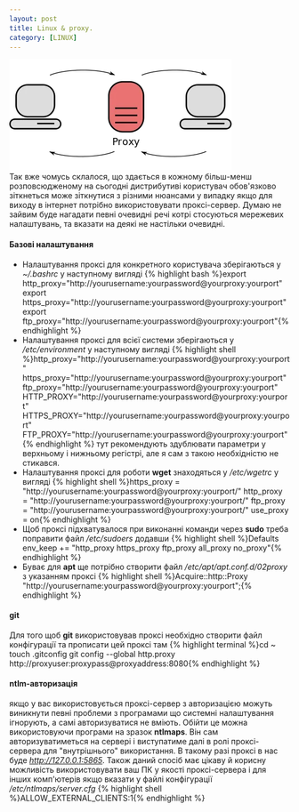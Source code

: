 ```yaml
---
layout: post
title: Linux & proxy.
category: [LINUX]
---
```

![proxy logo](/assets/media/proxy.webp?style=head)  
Так вже чомусь склалося, що здається в кожному більш-менш розповсюдженому на сьогодні дистрибутиві користувач обов'язково зіткнеться може зіткнутися з різними нюансами у випадку якщо для виходу в інтернет потрібно використовувати проксі-сервер.
Думаю не зайвим буде нагадати певні очевидні речі котрі стосуються мережевих налаштувань, та вказати на деякі не настільки очевидні. <!--more-->

#### Базові налаштування
- Налаштування проксі для конкретного користувача зберігаються у *~/.bashrc* у наступному вигляді
  {% highlight bash %}export http_proxy="http://yourusername:yourpassword@yourproxy:yourport"
export https_proxy="http://yourusername:yourpassword@yourproxy:yourport"
export ftp_proxy="http://yourusername:yourpassword@yourproxy:yourport"{% endhighlight %}
- Налаштування проксі для всієї системи зберігаються у */etc/environment* у наступному вигляді
  {% highlight shell %}http_proxy="http://yourusername:yourpassword@yourproxy:yourport"
https_proxy="http://yourusername:yourpassword@yourproxy:yourport"
ftp_proxy="http://yourusername:yourpassword@yourproxy:yourport"
HTTP_PROXY="http://yourusername:yourpassword@yourproxy:yourport"
HTTPS_PROXY="http://yourusername:yourpassword@yourproxy:yourport"
FTP_PROXY="http://yourusername:yourpassword@yourproxy:yourport"{% endhighlight %}
тут рекомендують здублювати параметри у верхньому і нижньому регістрі, але я сам з такою необхідністю не стикався.
- Налаштування проксі для роботи **wget** знаходяться у */etc/wgetrc* у вигляді
  {% highlight shell %}https_proxy = "http://yourusername:yourpassword@yourproxy:yourport/"
http_proxy = "http://yourusername:yourpassword@yourproxy:yourport/"
ftp_proxy = "http://yourusername:yourpassword@yourproxy:yourport/"
use_proxy = on{% endhighlight %}
- Щоб проксі підхватувалося при виконанні команди через **sudo** треба поправити файл */etc/sudoers* додавши
  {% highlight shell %}Defaults env_keep += "http_proxy https_proxy ftp_proxy all_proxy no_proxy"{% endhighlight %}
- Буває для **apt** ще потрібно створити файл */etc/apt/apt.conf.d/02proxy* з указанням проксі
  {% highlight shell %}Acquire::http::Proxy "http://yourusername:yourpassword@yourproxy:yourport";{% endhighlight %}

#### git
Для того щоб **git** використовував проксі необхідно створити файл конфігурації та прописати цей проксі там
    {% highlight terminal %}cd ~
touch .gitconfig
git config --global http.proxy http://proxyuser:proxypass@proxyaddress:8080{% endhighlight %}

#### ntlm-авторизація
якщо у вас використовується проксі-сервер з авторизацією можуть виникнути певні проблеми з програмами що системні налаштування ігнорують, а самі авторизуватися не вміють. Обійти це можна використовуючи програми на зразок **ntlmaps**. Він сам авторизуватиметься на сервері і виступатиме далі в ролі проксі-сервера для "внутрішнього" використання. В такому разі проксі в нас буде *http://127.0.0.1:5865*. Також даний спосіб має цікаву й корисну можливість використовувати ваш ПК у якості проксі-сервера і для інших комп'ютерів якщо вказати у файлі конфігурації */etc/ntlmaps/server.cfg*
  {% highlight shell %}ALLOW_EXTERNAL_CLIENTS:1{% endhighlight %}
